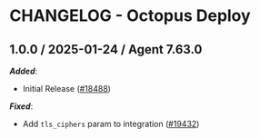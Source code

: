 # CHANGELOG - Octopus Deploy

<!-- towncrier release notes start -->

## 1.0.0 / 2025-01-24 / Agent 7.63.0

***Added***:

* Initial Release ([#18488](https://github.com/DataDog/integrations-core/pull/18488))

***Fixed***:

* Add `tls_ciphers` param to integration ([#19432](https://github.com/DataDog/integrations-core/pull/19432))

